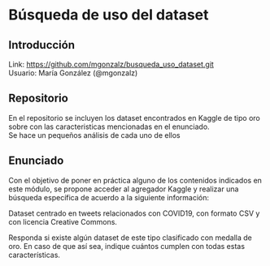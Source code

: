 # Búsqueda de uso del dataset

## Introducción
Link: https://github.com/mgonzalz/busqueda_uso_dataset.git </br>
Usuario: María González (@mgonzalz) </br>

## Repositorio
En el repositorio se incluyen los dataset encontrados en Kaggle de tipo oro sobre con las caracteristicas mencionadas en el enunciado.</br>
Se hace un pequeños análisis de cada uno de ellos

## Enunciado
Con el objetivo de poner en práctica alguno de los contenidos indicados en este módulo, se propone acceder al agregador Kaggle y realizar una búsqueda específica de acuerdo a la siguiente información:</br>

Dataset centrado en tweets relacionados con COVID19, con formato CSV y con licencia Creative Commons.</br>

Responda si existe algún dataset de este tipo clasificado con medalla de oro. En caso de que así sea, indique cuántos cumplen con todas estas características.</br>
